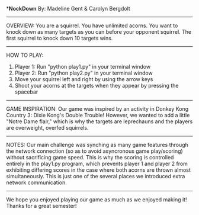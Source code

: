 ***************NockDown**************
By: Madeline Gent & Carolyn Bergdolt

------------------------------------

OVERVIEW:
You are a squirrel.
You have unlimited acorns.
You want to knock down as many targets as you can before your opponent squirrel.
The first squirrel to knock down 10 targets wins.

------------------------------------

HOW TO PLAY:
1) Player 1: Run "python play1.py" in your terminal window
2) Player 2: Run "python play2.py" in your terminal window
3) Move your squirrel left and right by using the arrow keys
4) Shoot your acorns at the targets when they appear by pressing the spacebar

------------------------------------

GAME INSPIRATION:
Our game was inspired by an activity in Donkey Kong Country 3: Dixie Kong's Double Trouble!
However, we wanted to add a little "Notre Dame flair," which is why
the targets are leprechauns and the players are overweight, overfed squirrels.

------------------------------------

NOTES:
Our main challenge was synching as many game features through the network 
connection (so as to avoid asyncronous game play/scoring) without sacrificing
game speed. This is why the scoring is controlled entirely in the play1.py 
program, which prevents player 1 and player 2 from exhibiting differing
scores in the case where both acorns are thrown almost simultaneously.
This is just one of the several places we introduced extra network communication.

------------------------------------

We hope you enjoyed playing our game as much as we enjoyed making it!
Thanks for a great semester!



